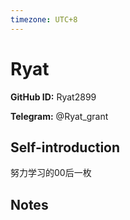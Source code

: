 ```yaml
---
timezone: UTC+8
---
```


# Ryat

**GitHub ID:** Ryat2899

**Telegram:** @Ryat_grant

## Self-introduction

努力学习的00后一枚

## Notes

<!-- Content_START -->


<!-- Content_END -->
